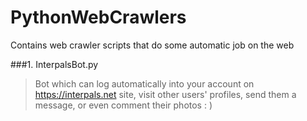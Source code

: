 # PythonWebCrawlers
Contains web crawler scripts that do some automatic job on the web

###1. InterpalsBot.py
> Bot which can log automatically into your account on https://interpals.net site, visit other users' profiles, send them a message, or even comment their photos : ) 